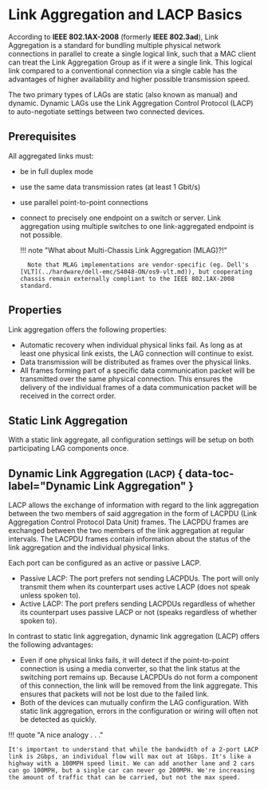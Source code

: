 # Link Aggregation and LACP Basics

According to **IEEE 802.1AX-2008** (formerly **IEEE 802.3ad**), Link Aggregation is a standard for bundling multiple physical network connections in parallel to create a single logical link, such that a MAC client can treat the Link Aggregation Group as if it were a single link. This logical link compared to a conventional connection via a single cable has the advantages of higher availability and higher possible transmission speed. 

The two primary types of LAGs are static (also known as manual) and dynamic. Dynamic LAGs use the Link Aggregation Control Protocol (LACP) to auto-negotiate settings between two connected devices.

## Prerequisites

All aggregated links must:

- be in full duplex mode
- use the same data transmission rates (at least 1 Gbit/s)
- use parallel point-to-point connections
- connect to precisely one endpoint on a switch or server. Link aggregation using multiple switches to one link-aggregated endpoint is not possible.

    !!! note "What about Multi-Chassis Link Aggregation (MLAG)?!"
    
        Note that MLAG implementations are vendor-specific (eg. Dell's [VLT](../hardware/dell-emc/S4048-ON/os9-vlt.md)), but cooperating chassis remain externally compliant to the IEEE 802.1AX-2008 standard. 

## Properties

Link aggregation offers the following properties:

- Automatic recovery when individual physical links fail. As long as at least one physical link exists, the LAG connection will continue to exist.
- Data transmission will be distributed as frames over the physical links.
- All frames forming part of a specific data communication packet will be transmitted over the same physical connection. This ensures the delivery of the individual frames of a data communication packet will be received in the correct order.

## Static Link Aggregation

With a static link aggregate, all configuration settings will be setup on both participating LAG components once.

## Dynamic Link Aggregation <small>(LACP)</small> { data-toc-label="Dynamic Link Aggregation" }

LACP allows the exchange of information with regard to the link aggregation between the two members of said aggregation in the form of LACPDU (Link Aggregation Control Protocol Data Unit) frames. The LACPDU frames are exchanged between the two members of the link aggregation at regular intervals. The LACPDU frames contain information about the status of the link aggregation and the individual physical links.

Each port can be configured as an active or passive LACP.

- Passive LACP: The port prefers not sending LACPDUs. The port will only transmit them when its counterpart uses active LACP (does not speak unless spoken to).
- Active LACP: The port prefers sending LACPDUs regardless of whether its counterpart uses passive LACP or not (speaks regardless of whether spoken to).

In contrast to static link aggregation, dynamic link aggregation (LACP) offers the following advantages:

- Even if one physical links fails, it will detect if the point-to-point connection is using a media converter, so that the link status at the switching port remains up. Because LACPDUs do not form a component of this connection, the link will be removed from the link aggregate. This ensures that packets will not be lost due to the failed link.
- Both of the devices can mutually confirm the LAG configuration. With static link aggregation, errors in the configuration or wiring will often not be detected as quickly.

!!! quote "A nice analogy . . ."

    It's important to understand that while the bandwidth of a 2-port LACP link is 2Gbps, an individual flow will max out at 1Gbps. It's like a highway with a 100MPH speed limit. We can add another lane and 2 cars can go 100MPH, but a single car can never go 200MPH. We're increasing the amount of traffic that can be carried, but not the max speed.
